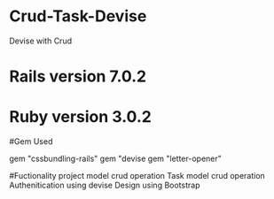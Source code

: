 # Crud-Task-Devise
Devise with Crud



# Rails version 7.0.2
# Ruby version 3.0.2


#Gem Used 

gem "cssbundling-rails"
gem "devise
gem "letter-opener"

#Fuctionality 
project model crud operation
Task model crud operation
Authenitication using devise
Design using Bootstrap
